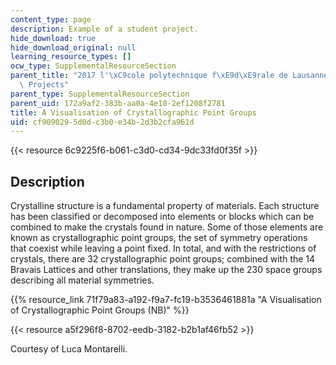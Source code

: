 ```yaml
---
content_type: page
description: Example of a student project.
hide_download: true
hide_download_original: null
learning_resource_types: []
ocw_type: SupplementalResourceSection
parent_title: "2017 l'\xC9cole polytechnique f\xE9d\xE9rale de Lausanne (EPFL) Student\
  \ Projects"
parent_type: SupplementalResourceSection
parent_uid: 172a9af2-383b-aa0a-4e10-2ef1208f2781
title: A Visualisation of Crystallographic Point Groups
uid: cf909029-5d0d-c3b0-e34b-2d3b2cfa961d
---
```


{{< resource 6c9225f6-b061-c3d0-cd34-9dc33fd0f35f >}}

Description
-----------

Crystalline structure is a fundamental property of materials. Each structure has been classified or decomposed into elements or blocks which can be combined to make the crystals found in nature. Some of those elements are known as crystallographic point groups, the set of symmetry operations that coexist while leaving a point fixed. In total, and with the restrictions of crystals, there are 32 crystallographic point groups; combined with the 14 Bravais Lattices and other translations, they make up the 230 space groups describing all material symmetries.

{{% resource_link 71f79a83-a192-f9a7-fc19-b3536461881a "A Visualisation of Crystallographic Point Groups (NB)" %}}

{{< resource a5f296f8-8702-eedb-3182-b2b1af46fb52 >}}

Courtesy of Luca Montarelli.